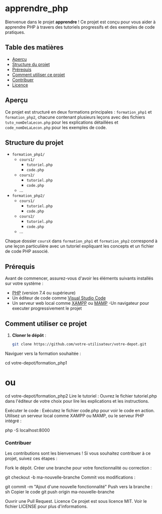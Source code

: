 
# apprendre_php 

Bienvenue dans le projet **apprendre** ! Ce projet est conçu pour vous aider à apprendre PHP à travers des tutoriels progressifs et des exemples de code pratiques.

## Table des matières

- [Aperçu](#aperçu)
- [Structure du projet](#structure-du-projet)
- [Prérequis](#prérequis)
- [Comment utiliser ce projet](#comment-utiliser-ce-projet)
- [Contribuer](#contribuer)
- [Licence](#licence)

## Aperçu

Ce projet est structuré en deux formations principales : `formation_php1` et `formation_php2`, chacune contenant plusieurs leçons avec des fichiers `tuto_nomDelaLecon.php` pour les explications détaillées et `code_nomDeLaLecon.php` pour les exemples de code.

## Structure du projet

- `formation_php1/`
  - `cours1/`
    - `tutoriel.php`
    - `code.php`
  - `cours2/`
    - `tutoriel.php`
    - `code.php`
  - ...
- `formation_php2/`
  - `cours1/`
    - `tutoriel.php`
    - `code.php`
  - `cours2/`
    - `tutoriel.php`
    - `code.php`
  - ...

Chaque dossier `coursX` dans `formation_php1` et `formation_php2` correspond à une leçon particulière avec un tutoriel expliquant les concepts et un fichier de code PHP associé.

## Prérequis

Avant de commencer, assurez-vous d'avoir les éléments suivants installés sur votre système :

- [PHP](https://www.php.net/downloads) (version 7.4 ou supérieure)
- Un éditeur de code comme [Visual Studio Code](https://code.visualstudio.com/)
- Un serveur web local comme [XAMPP](https://www.apachefriends.org/index.html) ou [MAMP](https://www.mamp.info/en/)
-Un navigateur pour executer progressivement le projet

## Comment utiliser ce projet

1. **Cloner le dépôt** :
   ```sh
   git clone https://github.com/votre-utilisateur/votre-depot.git
Naviguer vers la formation souhaitée :


cd votre-depot/formation_php1
# ou
cd votre-depot/formation_php2
Lire le tutoriel :
Ouvrez le fichier tutoriel.php dans l'éditeur de votre choix pour lire les explications et les instructions.

Exécuter le code :
Exécutez le fichier code.php pour voir le code en action. Utilisez un serveur local comme XAMPP ou MAMP, ou le serveur PHP intégré :

php -S localhost:8000


### Contribuer
Les contributions sont les bienvenues ! Si vous souhaitez contribuer à ce projet, suivez ces étapes :

Fork le dépôt.
Créer une branche pour votre fonctionnalité ou correction :

git checkout -b ma-nouvelle-branche
Commit vos modifications :

git commit -m "Ajout d'une nouvelle fonctionnalité"
Push vers la branche :
sh
Copier le code
git push origin ma-nouvelle-branche

Ouvrir une Pull Request.
Licence
Ce projet est sous licence MIT. Voir le fichier LICENSE pour plus d'informations.








